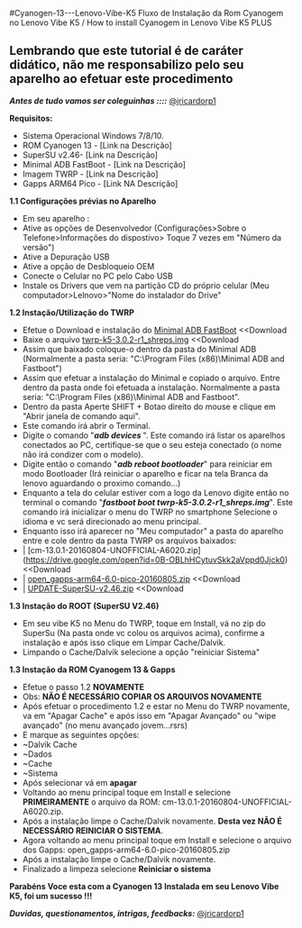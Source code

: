 #Cyanogen-13---Lenovo-Vibe-K5
Fluxo de Instalação da Rom Cyanogem no Lenovo Vibe K5 / How to install Cyanogem in Lenovo Vibe K5 PLUS


## <b>Lembrando que este tutorial é de caráter didático, não me responsabilizo pelo seu aparelho ao efetuar este procedimento</b>

<b><i>Antes de tudo vamos ser coleguinhas ::::</i></b>  [@jricardorp1](https://twitter.com/JRicardoRP1)


<b>Requisitos:</b>
* Sistema Operacional Windows 7/8/10.
* ROM Cyanogen 13 - [Link na Descrição]
* SuperSU v2.46- [Link na Descrição]
* Minimal ADB FastBoot - [Link na Descrição]
* Imagem TWRP - [Link na Descrição]
* Gapps ARM64 Pico -  [Link NA Descrição]


<b>1.1 Configurações prévias no Aparelho</b>
- Em seu aparelho :
- Ative as opções de Desenvolvedor (Configurações>Sobre o Telefone>Informações do dispostivo> Toque 7 vezes em "Número da versão")
- Ative a Depuração USB
- Ative a opção de Desbloqueio OEM
- Conecte o Celular no PC pelo Cabo USB
- Instale os Drivers que vem na partição CD do próprio celular (Meu computador>Lelnovo>"Nome do instalador do Drive"



<b>1.2 Instação/Utilização do TWRP</b>
- Efetue o Download e instalação do [Minimal ADB FastBoot](https://drive.google.com/open?id=0B-OBLhHCytuvVVlod0cxaDhKOTQ) <<Download
- Baixe o arquivo  [twrp-k5-3.0.2-r1_shreps.img](https://drive.google.com/open?id=0B-OBLhHCytuvWW1mUFpXRGRoSDg) <<Download
- Assim que baixado coloque-o dentro da pasta do Minimal ADB (Normalmente a pasta seria: "C:\Program Files (x86)\Minimal ADB and Fastboot")
- Assim que efetuar a instalação do Minimal e copiado o arquivo. Entre dentro da pasta onde foi efetuada a instalação. Normalmente a pasta seria: "C:\Program Files (x86)\Minimal ADB and Fastboot".
- Dentro da pasta Aperte SHIFT + Botao direito do mouse e clique em "Abrir janela de comando aqui".
- Este comando irá abrir o Terminal. 
- Digite o comando "<i><b>adb devices </b></i>". Este comando irá listar os aparelhos conectados ao PC, certifique-se que o seu esteja conectado (o nome não irá condizer com o modelo).
- Digite então o comando  "<i><b>adb reboot bootloader</b></i>" para reiniciar em modo Bootloader (Irá reiniciar o aparelho e ficar na tela Branca da lenovo aguardando o proximo comando...)
- Enquanto a tela do celular estiver com a logo da Lenovo digite então no terminal o comando "<i><b>fastboot boot twrp-k5-3.0.2-r1_shreps.img</b></i>". Este comando irá inicializar o menu do TWRP no smartphone Selecione o idioma e vc será direcionado ao menu principal.
- Enquanto isso irá aparecer no "Meu computador" a pasta do aparelho entre e cole dentro da pasta TWRP os arquivos baixados:
- | [cm-13.0.1-20160804-UNOFFICIAL-A6020.zip] (https://drive.google.com/open?id=0B-OBLhHCytuvSkk2aVppd0Jjck0) <<Download
- | [open_gapps-arm64-6.0-pico-20160805.zip](https://drive.google.com/open?id=0B-OBLhHCytuvX2drS2hrSjJ6ajQ) <<Download
- | [UPDATE-SuperSU-v2.46.zip](https://drive.google.com/open?id=0B-OBLhHCytuvTmtPelFLclhSWFU) <<Download


<b>1.3 Instação do ROOT (SuperSU V2.46)</b>
- Em seu vibe K5 no Menu do TWRP, toque em Install, vá no zip do SuperSu (Na pasta onde vc colou os arquivos acima), confirme a instalação e após isso clique em Limpar Cache/Dalvik.
- Limpando o Cache/Dalvik selecione a opção "reiniciar Sistema"

<b>1.3 Instação da ROM Cyanogem 13 & Gapps</b>
- Efetue o passo 1.2 <b>NOVAMENTE</b>
- Obs: <b>NÃO É NECESSÁRIO COPIAR OS ARQUIVOS NOVAMENTE</b>
- Após efetuar o procedimento 1.2 e estar no Menu do TWRP novamente, va em "Apagar Cache" e após isso em "Apagar Avançado" ou "wipe avançado" (no menu avançado jovem...rsrs)
- E marque as seguintes opções:
- ~Dalvik Cache
- ~Dados 
- ~Cache 
- ~Sistema
- Após selecionar vá em <b>apagar</b>
- Voltando ao menu principal toque em Install e selecione <b>PRIMEIRAMENTE</b> o arquivo da ROM:  cm-13.0.1-20160804-UNOFFICIAL-A6020.zip.
- Após a instalação limpe o Cache/Dalvik novamente. <b>Desta vez NÃO É NECESSÁRIO REINICIAR O SISTEMA</b>.
- Agora voltando ao menu principal toque em Install e selecione o arquivo dos Gapps: open_gapps-arm64-6.0-pico-20160805.zip
- Após a instalação limpe o Cache/Dalvik novamente.
- Finalizado a limpeza selecione <b>Reiniciar o sistema</b>


<b>Parabéns Voce esta com a Cyanogen 13 Instalada em seu Lenovo Vibe K5, foi um sucesso !!! </b>

<b><i>Duvidas, questionamentos, intrigas, feedbacks:</i></b>  [@jricardorp1](https://twitter.com/JRicardoRP1)
